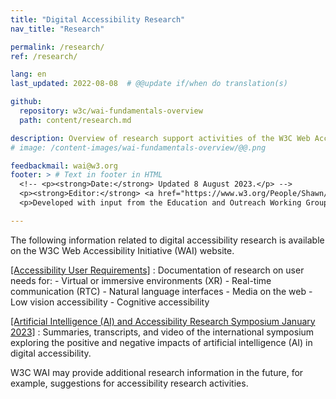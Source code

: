 ```yaml
---
title: "Digital Accessibility Research"
nav_title: "Research"

permalink: /research/
ref: /research/

lang: en
last_updated: 2022-08-08  # @@update if/when do translation(s)

github:
  repository: w3c/wai-fundamentals-overview
  path: content/research.md

description: Overview of research support activities of the W3C Web Accessibility Initiative (WAI).
# image: /content-images/wai-fundamentals-overview/@@.png

feedbackmail: wai@w3.org
footer: > # Text in footer in HTML
  <!-- <p><strong>Date:</strong> Updated 8 August 2023.</p> -->
  <p><strong>Editor:</strong> <a href="https://www.w3.org/People/Shawn/">Shawn Lawton Henry</a>.</p>
  <p>Developed with input from the Education and Outreach Working Group (<a href="http://www.w3.org/WAI/EO/">EOWG</a>).</p>

---
```


The following information related to digital accessibility research is available on the W3C Web Accessibility Initiative (WAI) website.

[[Accessibility User Requirements]](/research/user-requirements/)
:   Documentation of research on user needs for:
    -   Virtual or immersive environments (XR)
    -   Real-time communication (RTC)
    -   Natural language interfaces
    -   Media on the web
    -   Low vision accessibility
    -   Cognitive accessibility

[[Artificial Intelligence (AI) and Accessibility Research Symposium January 2023]](/research/ai2023/)
:   Summaries, transcripts, and video of the international symposium exploring the positive and negative impacts of artificial intelligence (AI) in digital accessibility.

W3C WAI may provide additional research information in the future, for example, suggestions for accessibility research activities.
